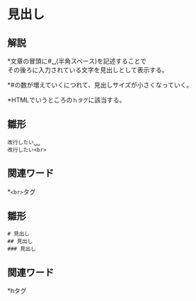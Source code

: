 # 見出し 
## 解説  
*文章の冒頭に#␣(半角スペース)を記述することで  
その後ろに入力されている文字を見出しとして表示する。  

*#の数が増えていくにつれて、見出しサイズが小さくなっていく。  

*HTMLでいうところの``ｈタグ``に該当する。

## 雛形  
```
改行したい␣␣
改行したい<br>
```
## 関連ワード  
*``<br>``タグ



## 雛形  
```
# 見出し
## 見出し
### 見出し
```
## 関連ワード  
*hタグ
